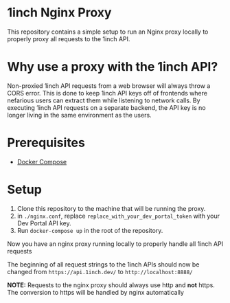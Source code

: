# 1inch Nginx Proxy

This repository contains a simple setup to run an Nginx proxy locally to properly proxy all requests to the 1inch API.

# Why use a proxy with the 1inch API?

Non-proxied 1inch API requests from a web browser will always throw a CORS error. This is done to keep 1inch API keys off of frontends where nefarious users can extract them while listening to network calls. By executing 1inch API requests on a separate backend, the API key is no longer living in the same environment as the users.

# Prerequisites

- [Docker Compose](https://docs.docker.com/compose/install/)

# Setup

1. Clone this repository to the machine that will be running the proxy.
2. in `./nginx.conf`, replace `replace_with_your_dev_portal_token` with your Dev Portal API key.
3. Run `docker-compose up` in the root of the repository.

Now you have an nginx proxy running locally to properly handle all 1inch API requests

The beginning of all request strings to the 1inch APIs should now be changed from `https://api.1inch.dev/` to `http://localhost:8888/`

**NOTE:** Requests to the nginx proxy should always use http and **not** https. The conversion to https will be handled by nginx automatically